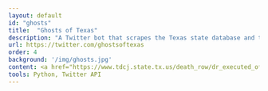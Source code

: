 ```yaml
---
layout: default
id: "ghosts"
title:  "Ghosts of Texas"
description: "A Twitter bot that scrapes the Texas state database and tweets last words"
url: https://twitter.com/ghostsoftexas
order: 4
background: '/img/ghosts.jpg'
content: <a href="https://www.tdcj.state.tx.us/death_row/dr_executed_offenders.html"> This</a> is a database of information on all those executed in the state of Texas. Ghosts of Texas is a Twitter bot I made in Python that scrapes this site and tweets their last words. This is not intended to be humorous or political; I just found it to be a really compelling body of text.
tools: Python, Twitter API
---
```

